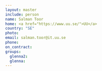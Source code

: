 ```yaml
---
layout: master
include: person
name: Salman Toor
home: <a href="https://www.uu.se/">UU</a>
country: "SE"
photo:
email: salman.toor@it.uu.se
phone:
on_contract:
groups:
  glenna2:
  glenna:
---
```

